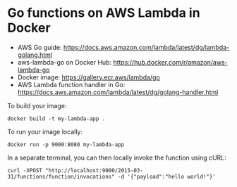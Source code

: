 # Go functions on AWS Lambda in Docker

- AWS Go guide: https://docs.aws.amazon.com/lambda/latest/dg/lambda-golang.html
- aws-lambda-go on Docker Hub: https://hub.docker.com/r/amazon/aws-lambda-go
- Docker image: https://gallery.ecr.aws/lambda/go
- AWS Lambda function handler in Go: https://docs.aws.amazon.com/lambda/latest/dg/golang-handler.html

To build your image:

    docker build -t my-lambda-app .

To run your image locally:

    docker run -p 9000:8080 my-lambda-app

In a separate terminal, you can then locally invoke the function using cURL:

    curl -XPOST "http://localhost:9000/2015-03-31/functions/function/invocations" -d '{"payload":"hello world!"}'
